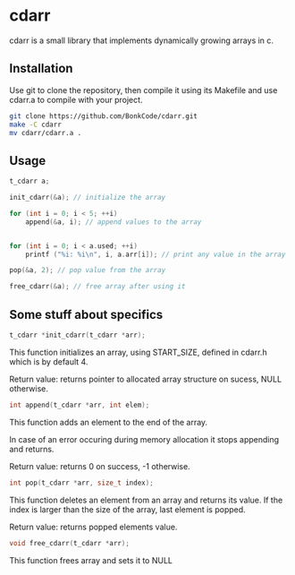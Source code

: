 # cdarr

cdarr is a small library that implements dynamically growing arrays in c.

## Installation

Use git to clone the repository, then compile it using its Makefile and use cdarr.a to compile with your project.

```bash
git clone https://github.com/BonkCode/cdarr.git
make -C cdarr
mv cdarr/cdarr.a .
```

## Usage

```c
t_cdarr a;

init_cdarr(&a); // initialize the array

for (int i = 0; i < 5; ++i)
	append(&a, i); // append values to the array


for (int i = 0; i < a.used; ++i)
	printf ("%i: %i\n", i, a.arr[i]); // print any value in the array

pop(&a, 2); // pop value from the array

free_cdarr(&a); // free array after using it
```

## Some stuff about specifics

```c
t_cdarr	*init_cdarr(t_cdarr *arr);
```
This function initializes an array, using START_SIZE, defined in cdarr.h which is by default 4.

Return value: returns pointer to allocated array structure on sucess, NULL otherwise. 


```c
int	append(t_cdarr *arr, int elem);
```
This function adds an element to the end of the array.

In case of an error occuring during memory allocation it stops appending and returns.

Return value: returns 0 on success, -1 otherwise.


```c
int	pop(t_cdarr *arr, size_t index);
```
This function deletes an element from an array and returns its value.
If the index is larger than the size of the array, last element is popped. 

Return value: returns popped elements value.


```c
void free_cdarr(t_cdarr *arr);
```
This function frees array and sets it to NULL